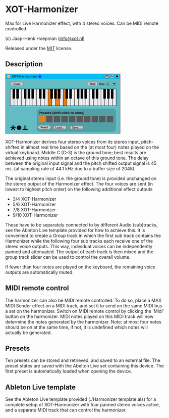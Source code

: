 # XOT-Harmonizer

Max for Live Harmonizer effect, with 4 stereo voices. Can be MIDI remote controlled.

(c) Jaap-Henk Hoepman (info@xot.nl)

Released under the [MIT](https://opensource.org/licenses/MIT) license. 

## Description

![Screenshot](Screenshot.png "Screenshot")

XOT-Harmonizer derives four stereo voices from its stereo input, pitch-shifted in almost real time based on the (at most four) notes played on the virtual keyboard. Middle C (C-3) is the ground tone; best results are achieved using notes within an octave of this ground tone. The delay between the original input signal and the pitch shifted output signal is 45 ms. (at sampling rate of 44.1 kHz due to a buffer size of 2048).

The original stereo input (i.e. the ground tone) is provided unchanged on the stereo output of the Harmonizer effect. The four voices are sent (in lowest to highest pitch order) on the following additional effect outputs

- 3/4 XOT-Harmonizer
- 5/6 XOT-Harmonizer
- 7/8 XOT-Harmonizer
- 9/10 XOT-Harmonizer

These have to be separately connected to by different Audio (sub)tracks, see the Ableton Live template provided for how to achieve this. It is convenient to create a Group track in which the first sub track contains the Harmonizer while the following four sub tracks each receive one of the stereo voice outputs. This way, individual voices can be independently panned and attenuated. The output of each track is then mixed and the group track slider can be used to control the overall volume.

If fewer than four notes are played on the keyboard, the remaining voice outputs are automatically muted.

## MIDI remote control

The harmonizer can also be MIDI remote controlled. To do so, place a MAX MIDI Sender effect on a MIDI track, and set it to send on the same MIDI bus a set on the harmonizer. Switch on MIDI remote control by clicking the 'Midi' button on the harmonizer. MIDI notes played on this MIDI track will now determine the notes generated by the harmonizer. Note: at most four notes should be on at the same time, if not, it is undefined which notes will actually be generated.

## Presets

Ten presets can be stored and retrieved, and saved to an external file. The preset states are saved with the Abelton Live set containing this device. The first preset is automatically loaded when opening the device.

## Ableton Live template

See the Ableton Live template provided (./Harmonizer template.als) for a complete setup of XOT-Harmonizer with four panned stereo voices active, and a separate MIDI track that can control the harmonizer.

